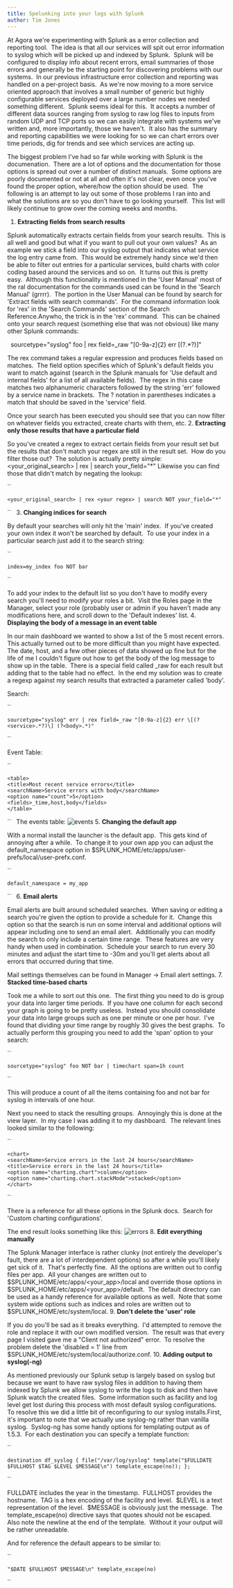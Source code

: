 ```yaml
---
title: Spelunking into your logs with Splunk
author: Tim Jones
---
```

At Agora we're experimenting with Splunk as a error collection and reporting tool.  The idea is that all our services will spit out error information to syslog which will be picked up and indexed by Splunk.  Splunk will be configured to display info about recent errors, email summaries of those errors and generally be the starting point for discovering problems with our systems.  In our previous infrastructure error collection and reporting was handled on a per-project basis.  As we're now moving to a more service oriented approach that involves a small number of generic but highly configurable services deployed over a large number nodes we needed something different.  Splunk seems ideal for this.  It accepts a number of different data sources ranging from syslog to raw log files to inputs from random UDP and TCP ports so we can easily integrate with systems we've written and, more importantly, those we haven't.  It also has the summary and reporting capabilities we were looking for so we can chart errors over time periods, dig for trends and see which services are acting up.



 The biggest problem I've had so far while working with Splunk is the documenation.  There are a lot of options and the documentation for those options is spread out over a number of distinct manuals.  Some options are poorly documented or not at all and often it's not clear, even once you've found the proper option, where/how the option should be used.  The following is an attempt to lay out some of those problems I ran into and what the solutions are so you don't have to go looking yourself.  This list will likely continue to grow over the coming weeks and months.

1. **Extracting fields from search results**

 Splunk automatically extracts certain fields from your search results.  This is all well and good but what if you want to pull out your own values?  As an example we stick a field into our syslog output that indicates what service the log entry came from.  This would be extremely handy since we'd then be able to filter out entries for a particular services, build charts with color coding based around the services and so on.  It turns out this is pretty easy.  Although this functionality is mentioned in the 'User Manual' most of the ral documentation for the commands used can be found in the 'Search Manual' (grrrr).  The portion in the User Manual can be found by search for 'Extract fields with search commands'.  For the command information look for 'rex' in the 'Search Commands' section of the Search Reference.Anywho, the trick is in the 'rex' command.  This can be chained onto your search request (something else that was not obvious) like many other Splunk commands:

  
sourcetype="syslog" foo | rex field=_raw "[0-9a-z]{2} err \[(?<service>.\*?)\]"
  

 The rex command takes a regular expression and produces fields based on matches.  The field option specifies which of Splunk's default fields you want to match against (search in the Splunk manuals for 'Use default and internal fields' for a list of all available fields).  The regex in this case matches two alphanumeric characters followed by the string 'err' followed by a service name in brackets.  The ?<service> notation in parentheses indicates a match that should be saved in the 'service' field.

 Once your search has been executed you should see that you can now filter on whatever fields you extracted, create charts with them, etc.
2. **Extracting only those results that have a particular field**

 So you've created a regex to extract certain fields from your result set but the results that don't match your regex are still in the result set.  How do you filter those out?  The solution is actually pretty simple:
<your_original_search> | rex <your regex> | search your_field="\*"
 Likewise you can find those that didn't match by negating the lookup:

 ``

    <your_original_search> | rex <your regex> | search NOT your_field="*"
``  
3. **Changing indices for search**

 By default your searches will only hit the 'main' index.  If you've created your own index it won't be searched by default.  To use your index in a particular search just add it to the search string:

 ``

    index=my_index foo NOT bar
``  

 To add your index to the default list so you don't have to modify every search you'll need to modify your roles a bit.  Visit the Roles page in the Manager, select your role (probably user or admin if you haven't made any modifications here, and scroll down to the 'Default indexes' list.
4. **Displaying the body of a message in an event table**

 In our main dashboard we wanted to show a list of the 5 most recent errors.  This actually turned out to be more difficult than you might have expected.  The date, host, and a few other pieces of data showed up fine but for the life of me I couldn't figure out how to get the body of the log message to show up in the table.  There is a special field called _raw for each result but adding that to the table had no effect.  In the end my solution was to create a regexp against my search results that extracted a parameter called 'body'.

 Search:

 ``

    sourcetype="syslog" err | rex field=_raw "[0-9a-z]{2} err \[(?<service>.*?)\] (?<body>.*)"
``  

 Event Table:

 ``

    <table>
    <title>Most recent service errors</title>
    <searchName>Service errors with body</searchName>
    <option name="count">5</option>
    <fields>_time,host,body</fields>
    </table>
``  
The events table:
 ![events](/uploads/2009/10/events.png) 5. **Changing the default app**

 With a normal install the launcher is the default app.  This gets kind of annoying after a while.  To change it to your own app you can adjust the default_namespace option in $SPLUNK_HOME/etc/apps/user-prefs/local/user-prefx.conf.

 ``

    default_namespace = my_app
``  
6. **Email alerts**

 Email alerts are built around scheduled searches.  When saving or editing a search you're given the option to provide a schedule for it.  Change this option so that the search is run on some interval and additional options will appear including one to send an email alert.  Additionally you can modify the search to only include a certain time range.  These features are very handy when used in combination.  Schedule your search to run every 30 minutes and adjust the start time to -30m and you'll get alerts about all errors that occurred during that time.

 Mail settings themselves can be found in Manager -> Email alert settings.
7. **Stacked time-based charts**

 Took me a while to sort out this one.  The first thing you need to do is group your data into larger time periods.  If you have one column for each second your graph is going to be pretty useless.  Instead you should consolidate your data into large groups such as one per minute or one per hour.  I've found that dividing your time range by roughly 30 gives the best graphs.  To actually perform this grouping you need to add the 'span' option to your search:

 ``

    sourcetype="syslog" foo NOT bar | timechart span=1h count
``  

 This will produce a count of all the items containing foo and not bar for syslog in intervals of one hour.

 Next you need to stack the resulting groups.  Annoyingly this is done at the view layer.  In my case I was adding it to my dashboard.  The relevant lines looked similar to the following:

 ``

    <chart>
    <searchName>Service errors in the last 24 hours</searchName>
    <title>Service errors in the last 24 hours</title>
    <option name="charting.chart">column</option>
    <option name="charting.chart.stackMode">stacked</option>
    </chart>
``  

 There is a reference for all these options in the Splunk docs.  Search for 'Custom charting configurations'.

 The end result looks something like this:
 ![errors](/uploads/2009/10/errors.png)
8. **Edit everything manually**

 The Splunk Manager interface is rather clunky (not entirely the developer's fault, there are a lot of interdependent options) so after a while you'll likely get sick of it.  That's perfectly fine.  All the options are written out to config files per app.  All your changes are written out to $SPLUNK_HOME/etc/apps/<your_app>/local and override those options in $SPLUNK_HOME/etc/apps/<your_app>/default.  The default directory can be used as a handy reference for available options as well.  Note that some system wide options such as indices and roles are written out to $SPLUNK_HOME/etc/system/local.
9. **Don't delete the 'user' role**

 If you do you'll be sad as it breaks everything.  I'd attempted to remove the role and replace it with our own modified version.  The result was that every page I visited gave me a "Client not authorized" error.  To resolve the problem delete the 'disabled = 1' line from $SPLUNK_HOME/etc/system/local/authorize.conf.
10. **Adding output to syslog(-ng)**

 As mentioned previously our Splunk setup is largely based on syslog but because we want to have raw syslog files in addition to having them indexed by Splunk we allow syslog to write the logs to disk and then have Splunk watch the created files.  Some information such as facility and log level get lost during this process with most default syslog configurations.  To resolve this we did a little bit of reconfiguring to our syslog installs.First, it's important to note that we actually use syslog-ng rather than vanilla syslog.  Syslog-ng has some handy options for templating output as of 1.5.3.  For each destination you can specify a template function:

 ``

    destination df_syslog { file("/var/log/syslog" template("$FULLDATE $FULLHOST $TAG $LEVEL $MESSAGE\n") template_escape(no)); };
``  

 FULLDATE includes the year in the timestamp.  FULLHOST provides the hostname.  TAG is a hex encoding of the facility and level.  $LEVEL is a text representation of the level.  $MESSAGE is obviously just the message.  The template_escape(no) directive says that quotes should not be escaped.  Also note the newline at the end of the template.  Without it your output will be rather unreadable.

 And for reference the default appears to be similar to:

 ``

    "$DATE $FULLHOST $MESSAGE\n" template_escape(no)
``  
